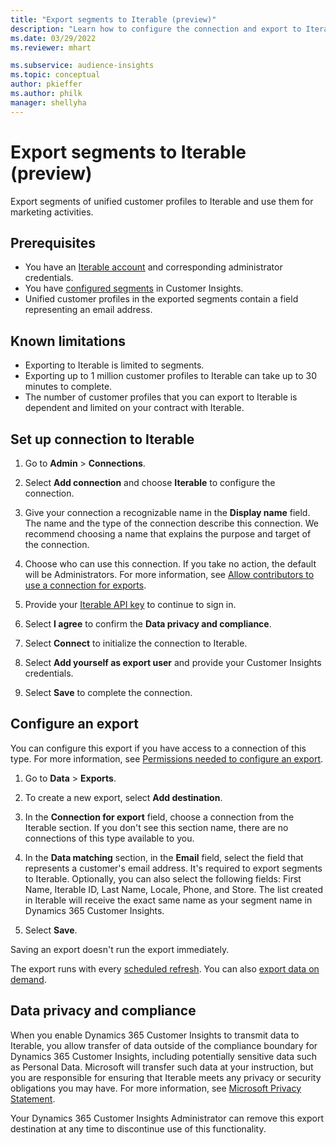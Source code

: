 ```yaml
---
title: "Export segments to Iterable (preview)"
description: "Learn how to configure the connection and export to Iterable."
ms.date: 03/29/2022
ms.reviewer: mhart

ms.subservice: audience-insights
ms.topic: conceptual
author: pkieffer
ms.author: philk
manager: shellyha
---
```


# Export segments to Iterable (preview)

Export segments of unified customer profiles to Iterable and use them for marketing activities.

## Prerequisites

-	You have an [Iterable account](https://iterable.com/) and corresponding administrator credentials.
-	You have [configured segments](segments.md) in Customer Insights.
-	Unified customer profiles in the exported segments contain a field representing an email address.

## Known limitations

- Exporting to Iterable is limited to segments.
- Exporting up to 1 million customer profiles to Iterable can take up to 30 minutes to complete. 
- The number of customer profiles that you can export to Iterable is dependent and limited on your contract with Iterable.

## Set up connection to Iterable

1. Go to **Admin** > **Connections**.

1. Select **Add connection** and choose **Iterable** to configure the connection.

1. Give your connection a recognizable name in the **Display name** field. The name and the type of the connection describe this connection. We recommend choosing a name that explains the purpose and target of the connection.

1. Choose who can use this connection. If you take no action, the default will be Administrators. For more information, see [Allow contributors to use a connection for exports](connections.md#allow-contributors-to-use-a-connection-for-exports).

1. Provide your [Iterable API key](https://support.iterable.com/hc/en-us/articles/360043464871) to continue to sign in. 

1. Select **I agree** to confirm the **Data privacy and compliance**.

1. Select **Connect** to initialize the connection to Iterable.

1. Select **Add yourself as export user** and provide your Customer Insights credentials.

1. Select **Save** to complete the connection.

## Configure an export

You can configure this export if you have access to a connection of this type. For more information, see [Permissions needed to configure an export](export-destinations.md#set-up-a-new-export).

1. Go to **Data** > **Exports**.

1. To create a new export, select **Add destination**.

1. In the **Connection for export** field, choose a connection from the Iterable section. If you don't see this section name, there are no connections of this type available to you.

3. In the **Data matching** section, in the **Email** field, select the field that represents a customer's email address. It's required to export segments to Iterable. Optionally, you can also select the following fields: First Name, Iterable ID, Last Name, Locale, Phone, and Store. The list created in Iterable will receive the exact same name as your segment name in Dynamics 365 Customer Insights.

1. Select **Save**.

Saving an export doesn't run the export immediately.

The export runs with every [scheduled refresh](system.md#schedule-tab). 
You can also [export data on demand](export-destinations.md#run-exports-on-demand). 


## Data privacy and compliance

When you enable Dynamics 365 Customer Insights to transmit data to Iterable, you allow transfer of data outside of the compliance boundary for Dynamics 365 Customer Insights, including potentially sensitive data such as Personal Data. Microsoft will transfer such data at your instruction, but you are responsible for ensuring that Iterable meets any privacy or security obligations you may have. For more information, see [Microsoft Privacy Statement](https://go.microsoft.com/fwlink/?linkid=396732).

Your Dynamics 365 Customer Insights Administrator can remove this export destination at any time to discontinue use of this functionality.
